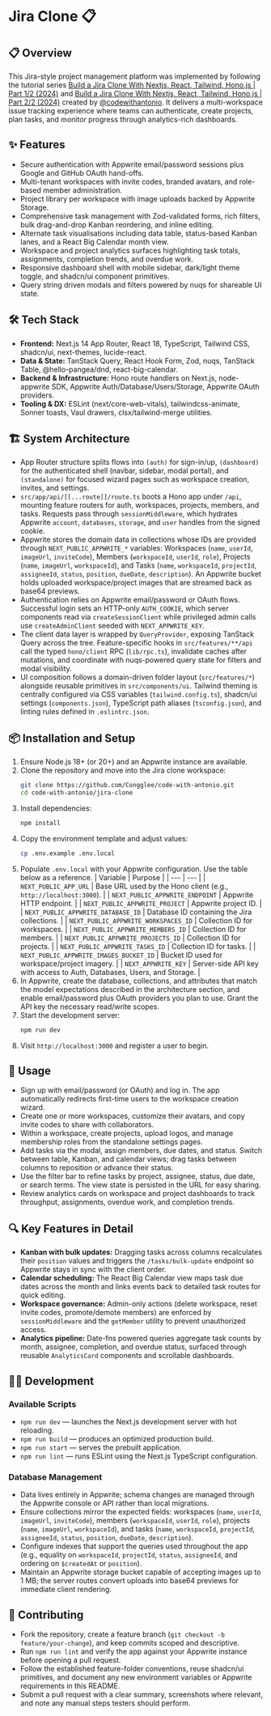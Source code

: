 # Jira Clone 📋

## 📋 Overview

This Jira-style project management platform was implemented by following the tutorial series [Build a Jira Clone With Nextjs, React, Tailwind, Hono.js | Part 1/2 (2024)](https://youtu.be/Av9C7xlV0fA?si=0Q-TGUOapBAcbSBn) and [Build a Jira Clone With Nextjs, React, Tailwind, Hono.js | Part 2/2 (2024)](https://youtu.be/37v63U7-iG0?si=R35BvA8eyA_v2S6u) created by [@codewithantonio](https://www.youtube.com/@codewithantonio). It delivers a multi-workspace issue tracking experience where teams can authenticate, create projects, plan tasks, and monitor progress through analytics-rich dashboards.

## ✨ Features

- Secure authentication with Appwrite email/password sessions plus Google and GitHub OAuth hand-offs.
- Multi-tenant workspaces with invite codes, branded avatars, and role-based member administration.
- Project library per workspace with image uploads backed by Appwrite Storage.
- Comprehensive task management with Zod-validated forms, rich filters, bulk drag-and-drop Kanban reordering, and inline editing.
- Alternate task visualisations including data table, status-based Kanban lanes, and a React Big Calendar month view.
- Workspace and project analytics surfaces highlighting task totals, assignments, completion trends, and overdue work.
- Responsive dashboard shell with mobile sidebar, dark/light theme toggle, and shadcn/ui component primitives.
- Query string driven modals and filters powered by nuqs for shareable UI state.

## 🛠️ Tech Stack

- **Frontend:** Next.js 14 App Router, React 18, TypeScript, Tailwind CSS, shadcn/ui, next-themes, lucide-react.
- **Data & State:** TanStack Query, React Hook Form, Zod, nuqs, TanStack Table, @hello-pangea/dnd, react-big-calendar.
- **Backend & Infrastructure:** Hono route handlers on Next.js, node-appwrite SDK, Appwrite Auth/Database/Users/Storage, Appwrite OAuth providers.
- **Tooling & DX:** ESLint (next/core-web-vitals), tailwindcss-animate, Sonner toasts, Vaul drawers, clsx/tailwind-merge utilities.

## 🏗️ System Architecture

- App Router structure splits flows into `(auth)` for sign-in/up, `(dashboard)` for the authenticated shell (navbar, sidebar, modal portal), and `(standalone)` for focused wizard pages such as workspace creation, invites, and settings.
- `src/app/api/[[...route]]/route.ts` boots a Hono app under `/api`, mounting feature routers for auth, workspaces, projects, members, and tasks. Requests pass through `sessionMiddleware`, which hydrates Appwrite `account`, `databases`, `storage`, and `user` handles from the signed cookie.
- Appwrite stores the domain data in collections whose IDs are provided through `NEXT_PUBLIC_APPWRITE_*` variables: Workspaces (`name`, `userId`, `imageUrl`, `inviteCode`), Members (`workspaceId`, `userId`, `role`), Projects (`name`, `imageUrl`, `workspaceId`), and Tasks (`name`, `workspaceId`, `projectId`, `assigneeId`, `status`, `position`, `dueDate`, `description`). An Appwrite bucket holds uploaded workspace/project images that are streamed back as base64 previews.
- Authentication relies on Appwrite email/password or OAuth flows. Successful login sets an HTTP-only `AUTH_COOKIE`, which server components read via `createSessionClient` while privileged admin calls use `createAdminClient` seeded with `NEXT_APPWRITE_KEY`.
- The client data layer is wrapped by `QueryProvider`, exposing TanStack Query across the tree. Feature-specific hooks in `src/features/**/api` call the typed `hono/client` RPC (`lib/rpc.ts`), invalidate caches after mutations, and coordinate with nuqs-powered query state for filters and modal visibility.
- UI composition follows a domain-driven folder layout (`src/features/*`) alongside reusable primitives in `src/components/ui`. Tailwind theming is centrally configured via CSS variables (`tailwind.config.ts`), shadcn/ui settings (`components.json`), TypeScript path aliases (`tsconfig.json`), and linting rules defined in `.eslintrc.json`.

## 📦 Installation and Setup

1. Ensure Node.js 18+ (or 20+) and an Appwrite instance are available.
2. Clone the repository and move into the Jira clone workspace:
   ```bash
   git clone https://github.com/Congglee/code-with-antonio.git
   cd code-with-antonio/jira-clone
   ```
3. Install dependencies:
   ```bash
   npm install
   ```
4. Copy the environment template and adjust values:
   ```bash
   cp .env.example .env.local
   ```
5. Populate `.env.local` with your Appwrite configuration. Use the table below as a reference.
   | Variable | Purpose |
   | --- | --- |
   | `NEXT_PUBLIC_APP_URL` | Base URL used by the Hono client (e.g., `http://localhost:3000`). |
   | `NEXT_PUBLIC_APPWRITE_ENDPOINT` | Appwrite HTTP endpoint. |
   | `NEXT_PUBLIC_APPWRITE_PROJECT` | Appwrite project ID. |
   | `NEXT_PUBLIC_APPWRITE_DATABASE_ID` | Database ID containing the Jira collections. |
   | `NEXT_PUBLIC_APPWRITE_WORKSPACES_ID` | Collection ID for workspaces. |
   | `NEXT_PUBLIC_APPWRITE_MEMBERS_ID` | Collection ID for members. |
   | `NEXT_PUBLIC_APPWRITE_PROJECTS_ID` | Collection ID for projects. |
   | `NEXT_PUBLIC_APPWRITE_TASKS_ID` | Collection ID for tasks. |
   | `NEXT_PUBLIC_APPWRITE_IMAGES_BUCKET_ID` | Bucket ID used for workspace/project imagery. |
   | `NEXT_APPWRITE_KEY` | Server-side API key with access to Auth, Databases, Users, and Storage. |
6. In Appwrite, create the database, collections, and attributes that match the model expectations described in the architecture section, and enable email/password plus OAuth providers you plan to use. Grant the API key the necessary read/write scopes.
7. Start the development server:
   ```bash
   npm run dev
   ```
8. Visit `http://localhost:3000` and register a user to begin.

## 🚀 Usage

- Sign up with email/password (or OAuth) and log in. The app automatically redirects first-time users to the workspace creation wizard.
- Create one or more workspaces, customize their avatars, and copy invite codes to share with collaborators.
- Within a workspace, create projects, upload logos, and manage membership roles from the standalone settings pages.
- Add tasks via the modal, assign members, due dates, and status. Switch between table, Kanban, and calendar views; drag tasks between columns to reposition or advance their status.
- Use the filter bar to refine tasks by project, assignee, status, due date, or search terms. The view state is persisted in the URL for easy sharing.
- Review analytics cards on workspace and project dashboards to track throughput, assignments, overdue work, and completion trends.

## 🔍 Key Features in Detail

- **Kanban with bulk updates:** Dragging tasks across columns recalculates their `position` values and triggers the `/tasks/bulk-update` endpoint so Appwrite stays in sync with the client order.
- **Calendar scheduling:** The React Big Calendar view maps task due dates across the month and links events back to detailed task routes for quick editing.
- **Workspace governance:** Admin-only actions (delete workspace, reset invite codes, promote/demote members) are enforced by `sessionMiddleware` and the `getMember` utility to prevent unauthorized access.
- **Analytics pipeline:** Date-fns powered queries aggregate task counts by month, assignee, completion, and overdue status, surfaced through reusable `AnalyticsCard` components and scrollable dashboards.

## 🧑‍💻 Development

### Available Scripts

- `npm run dev` — launches the Next.js development server with hot reloading.
- `npm run build` — produces an optimized production build.
- `npm run start` — serves the prebuilt application.
- `npm run lint` — runs ESLint using the Next.js TypeScript configuration.

### Database Management

- Data lives entirely in Appwrite; schema changes are managed through the Appwrite console or API rather than local migrations.
- Ensure collections mirror the expected fields: workspaces (`name`, `userId`, `imageUrl`, `inviteCode`), members (`workspaceId`, `userId`, `role`), projects (`name`, `imageUrl`, `workspaceId`), and tasks (`name`, `workspaceId`, `projectId`, `assigneeId`, `status`, `position`, `dueDate`, `description`).
- Configure indexes that support the queries used throughout the app (e.g., equality on `workspaceId`, `projectId`, `status`, `assigneeId`, and ordering on `$createdAt` or `position`).
- Maintain an Appwrite storage bucket capable of accepting images up to 1 MB; the server routes convert uploads into base64 previews for immediate client rendering.

## 🤝 Contributing

- Fork the repository, create a feature branch (`git checkout -b feature/your-change`), and keep commits scoped and descriptive.
- Run `npm run lint` and verify the app against your Appwrite instance before opening a pull request.
- Follow the established feature-folder conventions, reuse shadcn/ui primitives, and document any new environment variables or Appwrite requirements in this README.
- Submit a pull request with a clear summary, screenshots where relevant, and note any manual steps testers should perform.
